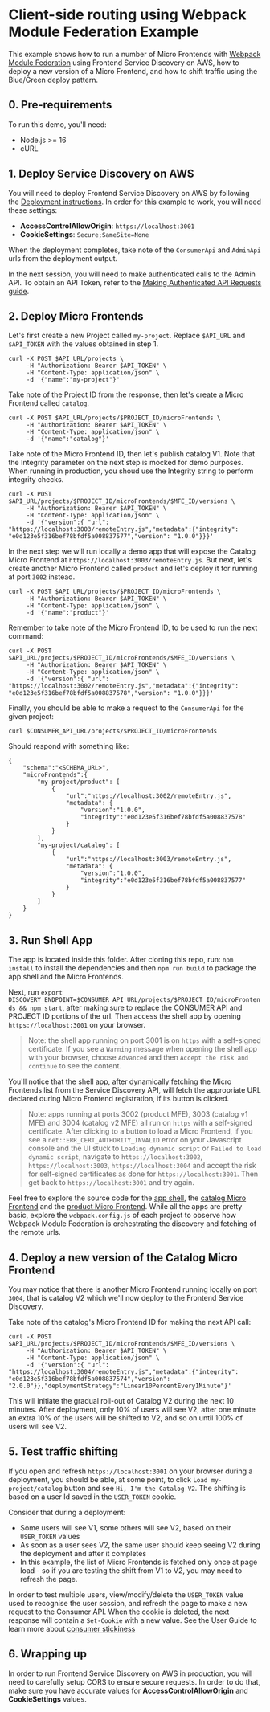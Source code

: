# Client-side routing using Webpack Module Federation Example

This example shows how to run a number of Micro Frontends with [Webpack Module Federation](https://webpack.js.org/concepts/module-federation/) using Frontend Service Discovery on AWS, how to deploy a new version of a Micro Frontend, and how to shift traffic using the Blue/Green deploy pattern.

## 0. Pre-requirements

To run this demo, you'll need:
* Node.js >= 16
* cURL

## 1. Deploy Service Discovery on AWS

You will need to deploy Frontend Service Discovery on AWS by following the [Deployment instructions](./USER_GUIDE.md#deploying-the-solution).
In order for this example to work, you will need these settings:
* **AccessControlAllowOrigin**: `https://localhost:3001`
* **CookieSettings**: `Secure;SameSite=None`

When the deployment completes, take note of the `ConsumerApi` and `AdminApi` urls from the deployment output.

In the next session, you will need to make authenticated calls to the Admin API. To obtain an API Token, refer to the [Making Authenticated API Requests guide](../../docs/USER_GUIDE.md#making-authenticated-api-requests).

## 2. Deploy Micro Frontends

Let's first create a new Project called `my-project`. Replace `$API_URL` and `$API_TOKEN` with the values obtained in step 1.

```
curl -X POST $API_URL/projects \
     -H "Authorization: Bearer $API_TOKEN" \
     -H "Content-Type: application/json" \
     -d '{"name":"my-project"}'
```

Take note of the Project ID from the response, then let's create a Micro Frontend called `catalog`.

```
curl -X POST $API_URL/projects/$PROJECT_ID/microFrontends \
     -H "Authorization: Bearer $API_TOKEN" \
     -H "Content-Type: application/json" \
     -d '{"name":"catalog"}'
```

Take note of the Micro Frontend ID, then let's publish catalog V1. Note that the Integrity parameter on the next step is mocked for demo purposes. When running in production, you shoud use the Integrity string to perform integrity checks.

```
curl -X POST $API_URL/projects/$PROJECT_ID/microFrontends/$MFE_ID/versions \
     -H "Authorization: Bearer $API_TOKEN" \
     -H "Content-Type: application/json" \
     -d '{"version":{ "url": "https://localhost:3003/remoteEntry.js","metadata":{"integrity": "e0d123e5f316bef78bfdf5a008837577","version": "1.0.0"}}}'
```

In the next step we will run locally a demo app that will expose the Catalog Micro Frontend at `https://localhost:3003/remoteEntry.js`. But next, let's create another Micro Frontend called `product` and let's deploy it for running at port `3002` instead.

```
curl -X POST $API_URL/projects/$PROJECT_ID/microFrontends \
     -H "Authorization: Bearer $API_TOKEN" \
     -H "Content-Type: application/json" \
     -d '{"name":"product"}'
```

Remember to take note of the Micro Frontend ID, to be used to run the next command:

```
curl -X POST $API_URL/projects/$PROJECT_ID/microFrontends/$MFE_ID/versions \
     -H "Authorization: Bearer $API_TOKEN" \
     -H "Content-Type: application/json" \
     -d '{"version":{ "url": "https://localhost:3002/remoteEntry.js","metadata":{"integrity": "e0d123e5f316bef78bfdf5a008837578","version": "1.0.0"}}}'
```

Finally, you should be able to make a request to the `ConsumerApi` for the given project:

```
curl $CONSUMER_API_URL/projects/$PROJECT_ID/microFrontends

```
Should respond with something like:
```
{
    "schema":"<SCHEMA_URL>",
    "microFrontends":{
        "my-project/product": [
            {
                "url":"https://localhost:3002/remoteEntry.js",
                "metadata": {
                    "version":"1.0.0",
                    "integrity":"e0d123e5f316bef78bfdf5a008837578"
                }
            }
        ],
        "my-project/catalog": [
            {
                "url":"https://localhost:3003/remoteEntry.js",
                "metadata": {
                    "version":"1.0.0",
                    "integrity":"e0d123e5f316bef78bfdf5a008837577"
                }
            }
        ]
    }
}
```

## 3. Run Shell App

The app is located inside this folder. After cloning this repo, run:
`npm install` to install the dependencies and then `npm run build` to package the app shell and the Micro Frontends.

Next, run `export DISCOVERY_ENDPOINT=$CONSUMER_API_URL/projects/$PROJECT_ID/microFrontends && npm start`, after making sure to replace the CONSUMER API and PROJECT ID portions of the url. Then access the shell app by opening `https://localhost:3001` on your browser.

> Note: the shell app running on port 3001 is on `https` with a self-signed certificate. If you see a `Warning` message when opening the shell app with your browser, choose `Advanced` and then `Accept the risk and continue` to see the content.

You'll notice that the shell app, after dynamically fetching the Micro Frontends list from the Service Discovery API, will fetch the appropriate URL declared during Micro Frontend registration, if its button is clicked.

> Note: apps running at ports 3002 (product MFE), 3003 (catalog v1 MFE) and 3004 (catalog v2 MFE) all run on `https` with a self-signed certificate. After clicking to a button to load a Micro Frontend, if you see a `net::ERR_CERT_AUTHORITY_INVALID` error on your Javascript console and the UI stuck to `Loading dynamic script` or `Failed to load dynamic script`, navigate to `https://localhost:3002`, `https://localhost:3003`, `https://localhost:3004` and accept the risk for self-signed certificates as done for `https://localhost:3001`. Then get back to `https://localhost:3001` and try again.

Feel free to explore the source code for the [app shell](./app-shell/), the [catalog Micro Frontend](./catalog-1.0.0/) and the [product Micro Frontend](./product-1.0.0/). While all the apps are pretty basic, explore the `webpack.config.js` of each project to observe how Webpack Module Federation is orchestrating the discovery and fetching of the remote urls.

## 4. Deploy a new version of the Catalog Micro Frontend

You may notice that there is another Micro Frontend running locally on port `3004`, that is catalog V2 which we'll now deploy to the Frontend Service Discovery.

Take note of the catalog's Micro Frontend ID for making the next API call:

```
curl -X POST $API_URL/projects/$PROJECT_ID/microFrontends/$MFE_ID/versions \
     -H "Authorization: Bearer $API_TOKEN" \
     -H "Content-Type: application/json" \
     -d '{"version":{ "url": "https://localhost:3004/remoteEntry.js","metadata":{"integrity": "e0d123e5f316bef78bfdf5a008837574","version": "2.0.0"}},"deploymentStrategy":"Linear10PercentEvery1Minute"}'
```

This will initiate the gradual roll-out of Catalog V2 during the next 10 minutes. After deployment, only 10% of users will see V2, after one minute an extra 10% of the users will be shifted to V2, and so on until 100% of users will see V2.

## 5. Test traffic shifting

If you open and refresh `https://localhost:3001` on your browser during a deployment, you should be able, at some point, to click `Load my-project/catalog` button and see `Hi, I'm the Catalog V2`. The shifting is based on a user Id saved in the `USER_TOKEN` cookie.

Consider that during a deployment:
* Some users will see V1, some others will see V2, based on their `USER_TOKEN` values
* As soon as a user sees V2, the same user should keep seeing V2 during the deployment and after it completes
* In this example, the list of Micro Frontends is fetched only once at page load - so if you are testing the shift from V1 to V2, you may need to refresh the page.

In order to test multiple users, view/modify/delete the `USER_TOKEN` value used to recognise the user session, and refresh the page to make a new request to the Consumer API. When the cookie is deleted, the next response will contain a `Set-Cookie` with a new value. See the User Guide to learn more about [consumer stickiness](../../docs/USER_GUIDE.md#consumer-stickiness)

## 6. Wrapping up

In order to run Frontend Service Discovery on AWS in production, you will need to carefully setup CORS to ensure secure requests. In order to do that, make sure you have accurate values for **AccessControlAllowOrigin** and **CookieSettings** values.
